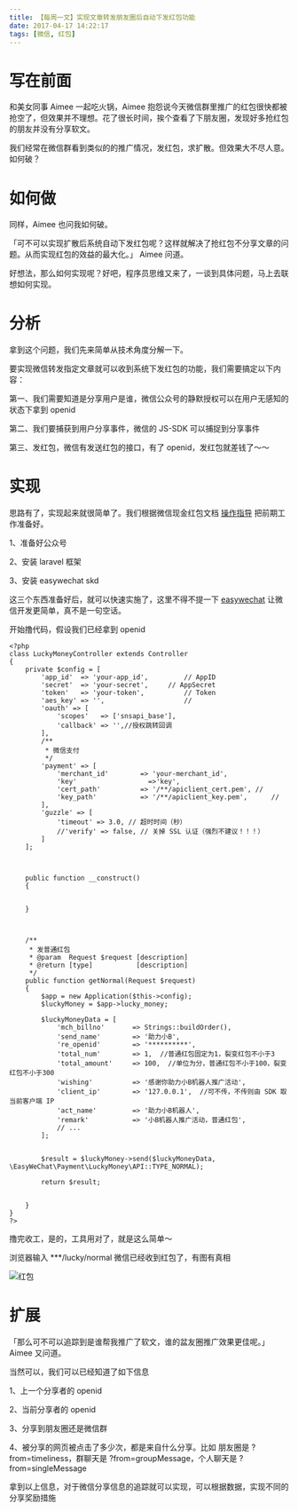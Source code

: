```yaml
---
title: 【每周一文】实现文章转发朋友圈后自动下发红包功能
date: 2017-04-17 14:22:17
tags: [微信, 红包]
---
```


# 写在前面

和美女同事 Aimee 一起吃火锅，Aimee 抱怨说今天微信群里推广的红包很快都被抢空了，但效果并不理想。花了很长时间，挨个查看了下朋友圈，发现好多抢红包的朋友并没有分享软文。

我们经常在微信群看到类似的的推广情况，发红包，求扩散。但效果大不尽人意。如何破？

<!-- more --> 

# 如何做

同样，Aimee 也问我如何破。

「可不可以实现扩散后系统自动下发红包呢？这样就解决了抢红包不分享文章的问题。从而实现红包的效益的最大化。」 Aimee 问道。

好想法，那么如何实现呢？好吧，程序员思维又来了，一谈到具体问题，马上去联想如何实现。

# 分析

拿到这个问题，我们先来简单从技术角度分解一下。

要实现微信转发指定文章就可以收到系统下发红包的功能，我们需要搞定以下内容：

第一、我们需要知道是分享用户是谁，微信公众号的静默授权可以在用户无感知的状态下拿到 openid

第二、我们要捕获到用户分享事件，微信的 JS-SDK 可以捕捉到分享事件

第三、发红包，微信有发送红包的接口，有了 openid，发红包就差钱了～～

# 实现

思路有了，实现起来就很简单了。我们根据微信现金红包文档 [操作指导](https://pay.weixin.qq.com/wiki/doc/api/tools/cash_coupon.php?chapter=13_3&index=2) 把前期工作准备好。

1、准备好公众号

2、安装 laravel 框架

3、安装 easywechat skd

这三个东西准备好后，就可以快速实施了，这里不得不提一下 [easywechat](https://easywechat.org) 让微信开发更简单，真不是一句空话。

开始撸代码，假设我们已经拿到 openid

```
<?php
class LuckyMoneyController extends Controller
{
    private $config = [
        'app_id'  => 'your-app_id',         // AppID
        'secret'  => 'your-secret',     // AppSecret
        'token'   => 'your-token',          // Token
        'aes_key' => '',                    // 
        'oauth' => [
            'scopes'   => ['snsapi_base'],
            'callback' => '',//授权跳转回调
        ],
        /**
         * 微信支付
         */
        'payment' => [
            'merchant_id'        => 'your-merchant_id',
            'key'                  =>'key',
            'cert_path'          => '/**/apiclient_cert.pem', // 
            'key_path'           => '/**/apiclient_key.pem',      //
        ],
        'guzzle' => [
            'timeout' => 3.0, // 超时时间（秒）
            //'verify' => false, // 关掉 SSL 认证（强烈不建议！！！）
        ]
    ];

    
    
    public function __construct()
    {
        
        
    }



    /**
     * 发普通红包
     * @param  Request $request [description]
     * @return [type]           [description]
     */
    public function getNormal(Request $request) 
    {
        $app = new Application($this->config);
        $luckyMoney = $app->lucky_money;
       
        $luckyMoneyData = [
            'mch_billno'       => Strings::buildOrder(),
            'send_name'        => '助力小B',
            're_openid'        => '**********',
            'total_num'        => 1,  //普通红包固定为1，裂变红包不小于3
            'total_amount'     => 100,  //单位为分，普通红包不小于100，裂变红包不小于300
            'wishing'          => '感谢你助力小B机器人推广活动',
            'client_ip'        => '127.0.0.1',  //可不传，不传则由 SDK 取当前客户端 IP
            'act_name'         => '助力小B机器人',
            'remark'           => '小B机器人推广活动，普通红包',
            // ...
        ];
        
        
        $result = $luckyMoney->send($luckyMoneyData, \EasyWeChat\Payment\LuckyMoney\API::TYPE_NORMAL);
        
        return $result;


    }
}
?>
```
撸完收工，是的，工具用对了，就是这么简单～

浏览器输入 ***/lucky/normal  微信已经收到红包了，有图有真相

![红包](/images/20170421_git_4.png)

# 扩展

 「那么可不可以追踪到是谁帮我推广了软文，谁的盆友圈推广效果更佳呢。」 Aimee 又问道。

 当然可以，我们可以已经知道了如下信息
 
 1、上一个分享者的 openid 

 2、当前分享者的 openid

 3、分享到朋友圈还是微信群

 4、被分享的网页被点击了多少次，都是来自什么分享。比如 朋友圈是 ?from=timeliness，群聊天是 ?from=groupMessage，个人聊天是 ?from=singleMessage

 拿到以上信息，对于微信分享信息的追踪就可以实现，可以根据数据，实现不同的分享奖励措施
